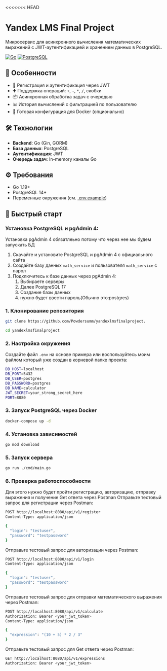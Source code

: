 <<<<<<< HEAD
# Yandex LMS Final Project

Микросервис для асинхронного вычисления математических выражений с JWT-аутентификацией и хранением данных в PostgreSQL.

[![Go](https://img.shields.io/badge/Go-1.19%2B-blue)](https://golang.org/)
[![PostgreSQL](https://img.shields.io/badge/PostgreSQL-14%2B-brightgreen)](https://www.postgresql.org/)

## 🚀 Особенности
- 🔐 Регистрация и аутентификация через JWT
- ➕ Поддержка операций: `+`, `-`, `*`, `/`, скобки
- 📦 Асинхронная обработка задач с очередью
- 📊 История вычислений с фильтрацией по пользователю
- 🐳 Готовая конфигурация для Docker (опционально)

## 🛠 Технологии
- **Backend**: Go (Gin, GORM)
- **База данных**: PostgreSQL
- **Аутентификация**: JWT
- **Очередь задач**: In-memory каналы Go

## ⚙️ Требования
- Go 1.19+
- PostgreSQL 14+
- Переменные окружения (см. [.env.example](.env.example))

## 🚀 Быстрый старт
### Установка PostgreSQL и pgAdmin 4:
Установка pgAdmin 4 обязатлеьно потому что через нее мы будем запускать БД

1. Скачайте и установите PostgreSQL и pgAdmin 4 с официального сайта
2. Создайте базу данных `math_service` и пользователя `math_service` с парол
3. Подключитесь к базе данных через pgAdmin 4:
    1. Выбираете серверы
    2. Далее PostgreSQL 17
    3. Создание базы данных 
    4. нужно будет ввести пароль(Обычно это:postgres)
### 1. Клонирование репозитория
```bash
git clone https://github.com/Powdersumm/yandexlmsfinalproject.
```
```bash
cd yandexlmsfinalproject
```
### 2. Настройка окружения
Создайте файл `.env` на основе примера или воспользуйтесь моим файлом который уже создан в корневой папке проекта:
```bash
DB_HOST=localhost
DB_PORT=5432
DB_USER=postgres
DB_PASSWORD=postgres
DB_NAME=calculator
JWT_SECRET=your_strong_secret_here
PORT=8080
```

### 3. Запуск PostgreSQL через Docker
```bash
docker-compose up -d
```
### 4. Установка зависимостей
```bash
go mod download
```
### 5. Запуск сервера
```bash
go run ./cmd/main.go
```
### 6. Проверка работоспособности
Для этого нужно будет пройти регистрацию, авторизацию, отправку выражения и получение Get ответа через Postman
Отправьте тестовый запрос для регистрации через Postman:
```bash
POST http://localhost:8080/api/v1/register
Content-Type: application/json

{
  "login": "testuser",
  "password": "testpassword"
}
```
Отправьте тестовый запрос для авторизации через Postman:
```bash
POST http://localhost:8080/api/v1/login
Content-Type: application/json

{
  "login": "testuser",
  "password": "testpassword"
}
```
Отправьте тестовый запрос для отправки математического выражения через Postman:
```bash
POST http://localhost:8080/api/v1/calculate
Authorization: Bearer <your_jwt_token>
Content-Type: application/json

{
  "expression": "(10 + 5) * 2 / 3"
}
```
Отправьте тестовый запрос для Get ответа через Postman:
```bash
GET http://localhost:8080/api/v1/expressions
Authorization: Bearer <your_jwt_token>
```
